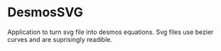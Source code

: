 # DesmosSVG

Application to turn svg file into desmos equations. Svg files use bezier curves and are suprisingly readible.
